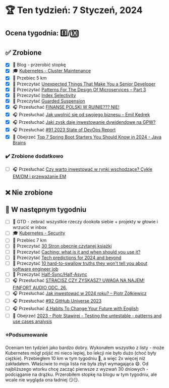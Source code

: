 # 🏆 Ten tydzień: 7 Styczeń, 2024

## Ocena tygodnia: 8️⃣/🔟

## ✅ Zrobione
- [x] 📝 Blog - przerobić stopkę
- [x] 🎓 [Kubernetes - Cluster Maintenance](https://www.udemy.com/course/certified-kubernetes-administrator-with-practice-tests/)
- [x] 🏃 Przebiec 5 km
- [x] 📗 Przeczytać [Unexpected Things That Make You a Senior Developer](https://foojay.io/today/unexpected-things-that-make-you-a-senior-developer/)
- [x] 📗 Przeczytać [Patterns For The Design Of Microservices – Part 3](https://foojay.io/today/patterns-for-the-design-of-microservices-part-3/)
- [x] 📗 Przeczytać [Index Selectivity](https://vladmihalcea.com/index-selectivity/)
- [x] 📗 Przeczytać [Guarded Suspension](https://java-design-patterns.com/patterns/guarded-suspension/)
- [x] 🎧 Przesłuchać [FINANSE POLSKI W RUINIE??? NIE!](https://marciniwuc.com/finanse-polski-w-ruinie/)
- [x] 🎧 Przesłuchać [Jak uwolnić się od swojego biznesu – Emil Kędrek](https://zaprojektujswojezycie.pl/jak-uwolnic-sie-od-swojego-biznesu-emil-kedrek/)
- [x] 🎧 Przesłuchać [Jaki zysk daje inwestowanie dywidendowe na GPW?](https://inwestomat.eu/jaki-zysk-daje-inwestowanie-dywidendowe-na-gpw/)
- [x] 🎧 Przesłuchać [#91 2023 State of DevOps Report](https://patoarchitekci.io/91/)
- [x] 🎥 Obejrzeć [Top 7 Spring Boot Starters You Should Know in 2024 - Java Brains](https://youtu.be/6sgjRygYVJk)

### ✔️ Zrobione dodatkowo
- [ ] 🎧 Przesłuchać [Czy warto inwestować w rynki wschodzące? Cykle EM/DM i przeważanie EM](https://inwestomat.eu/czy-warto-inwestowac-w-rynki-wschodzace/)

## ❌ Nie zrobione

## 📝 W następnym tygodniu
- [ ] 🧹 GTD - zebrać wszystkie rzeczy dookoła siebie + projekty w głowie i wrzucić w inbox
- [ ] 🎓 [Kubernetes - Security](https://www.udemy.com/course/certified-kubernetes-administrator-with-practice-tests/)
- [ ] 🏃 Przebiec 7 km
- [ ] 📗 Przeczytać [30 Stron obecnie czytanej książki](https://github.com/BartoszDabek/bdabek.pl/blob/master/miscellaneous/books.md)
- [ ] 📗 Przeczytać [Caching: what is it and when should you use it?](https://www.kinandcarta.com/en/insights/2016/03/caching-what-is-it-and-when-should-you-use-it/)
- [ ] 📗 Przeczytać [Tech predictions for 2024 and beyond](https://www.allthingsdistributed.com/2023/11/tech-predictions-for-2024-and-beyond.html)
- [ ] 📗 Przeczytać [10 hard-to-swallow truths they won't tell you about software engineer job](https://www.mensurdurakovic.com/hard-to-swallow-truths-they-wont-tell-you-about-software-engineer-job/)
- [ ] 📗 Przeczytać [Half-Sync/Half-Async](https://java-design-patterns.com/patterns/half-sync-half-async/)
- [ ] 🎧 Przesłuchać [STRACISZ CZY ZYSKASZ? UWAGA NA NAJEM! FINFORT AUDIO ODC. 26.](https://marciniwuc.com/finansowa-forteca-audio-26/)
- [ ] 🎧 Przesłuchać [Jak inwestować w 2024 roku?  –  Piotr Żółkiewicz](https://zaprojektujswojezycie.pl/jak-inwestowac-w-2024-roku-piotr-zolkiewicz/)
- [ ] 🎧 Przesłuchać [#92 GitHub Universe 2023](https://patoarchitekci.io/92/)
- [ ] 🎧 Przesłuchać [4 Habits To Change Your Future with English](https://effortlessenglishshow.com/4-habits-to-change-your-future-with-english)
- [ ] 🎥 Obejrzeć [2023 - Piotr Stawirej - Testing the untestable - patterns and use cases analysis](https://youtu.be/-f6zHVBlNxU)

### ⭐Podsumowanie
Oceniam ten tydzień jako bardzo dobry. Wykonałem wszystko z listy - może Kubernetes mógł pójść mi nieco lepiej, bo lekcji nie było dużo (choć były ciężkie). Przebiegłem 10 km w tym tygodniu 🏃, a więc 2x więcej niż zakładałem. Właściwie to moja lista nie była zbyt wymagająca 😄. Od najbliższego wtorku chcę zacząć pierwsze z wyzwań 30 dniowych - podciąganie na drążku. Przerobiłem stopkę na blogu w tym tygodniu, ale wcale nie wygląda ona ładniej 😏😏.
